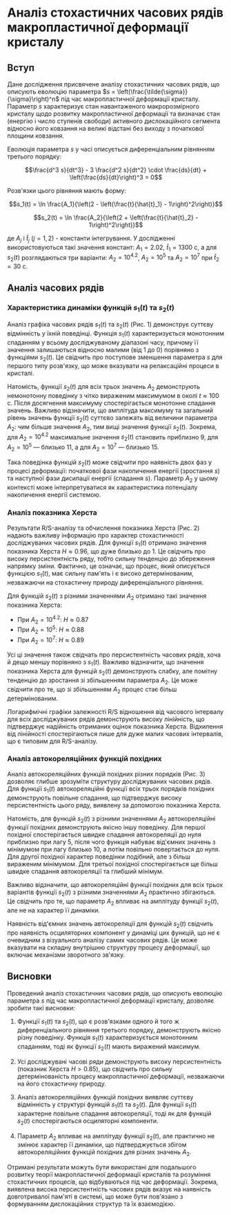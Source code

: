 # Аналіз стохастичних часових рядів макропластичної деформації кристалу

## Вступ

Дане дослідження присвячене аналізу стохастичних часових рядів, що описують еволюцію параметра $s = \left(\frac{\tilde{\sigma}}{\sigma}\right)^n$ під час макропластичної деформації кристалу. Параметр $s$ характеризує стан навантаженого макророзмірного кристалу щодо розвитку макропластичної деформації та визначає стан (енергію і число ступенів свободи) активного дислокаційного сегмента відносно його ковзання на великі відстані без виходу з початкової площини ковзання.

Еволюція параметра $s$ у часі описується диференціальним рівнянням третього порядку:

$$\frac{d^3 s}{dt^3} - 3 \frac{d^2 s}{dt^2} \cdot \frac{ds}{dt} + \left(\frac{ds}{dt}\right)^3 = 0$$

Розв'язки цього рівняння мають форму:

$$s_1(t) = \ln \frac{A_1}{\left(2 - \left(\frac{t}{\hat{t}_1} - 1\right)^2\right)}$$

$$s_2(t) = \ln \frac{A_2}{\left(2 + \left(\frac{t}{\hat{t}_2} - 1\right)^2\right)}$$

де $A_j$ і $\hat{t}_j$ ($j = 1, 2$) - константи інтегрування. У дослідженні використовуються такі значення констант: $A_1 = 2.02$, $\hat{t}_1 = 1300$ с, а для $s_2(t)$ розглядаються три варіанти: $A_2 = 10^{4.2}$, $A_2 = 10^5$ та $A_2 = 10^7$ при $\hat{t}_2 = 30$ с.

## Аналіз часових рядів

### Характеристика динаміки функцій $s_1(t)$ та $s_2(t)$

Аналіз графіка часових рядів $s_1(t)$ та $s_2(t)$ (Рис. 1) демонструє суттєву відмінність у їхній поведінці. Функція $s_1(t)$ характеризується монотонним спаданням у всьому досліджуваному діапазоні часу, причому її значення залишаються відносно малими (від 1 до 0) порівняно з функціями $s_2(t)$. Це свідчить про поступове зменшення параметра $s$ для першого типу розв'язку, що може вказувати на релаксаційні процеси в кристалі.

Натомість, функції $s_2(t)$ для всіх трьох значень $A_2$ демонструють немонотонну поведінку з чітко вираженим максимумом в околі $t \approx 100$ с. Після досягнення максимуму спостерігається монотонне спадання значень. Важливо відзначити, що амплітуда максимуму та загальний рівень значень функції $s_2(t)$ суттєво залежать від величини параметра $A_2$: чим більше значення $A_2$, тим вищі значення функції $s_2(t)$. Зокрема, для $A_2 = 10^{4.2}$ максимальне значення $s_2(t)$ становить приблизно 9, для $A_2 = 10^5$ — близько 11, а для $A_2 = 10^7$ — близько 15.

Така поведінка функцій $s_2(t)$ може свідчити про наявність двох фаз у процесі деформації: початкової фази накопичення енергії (зростання $s$) та наступної фази дисипації енергії (спадання $s$). Параметр $A_2$ у цьому контексті може інтерпретуватися як характеристика потенціалу накопичення енергії системою.

### Аналіз показника Херста

Результати R/S-аналізу та обчислення показника Херста (Рис. 2) надають важливу інформацію про характер стохастичності досліджуваних часових рядів. Для функції $s_1(t)$ отримано значення показника Херста $H \approx 0.96$, що дуже близько до 1. Це свідчить про високу персистентність ряду, тобто сильну тенденцію до збереження напрямку зміни. Фактично, це означає, що процес, який описується функцією $s_1(t)$, має сильну пам'ять і є високо детермінованим, незважаючи на стохастичну природу диференціального рівняння.

Для функцій $s_2(t)$ з різними значеннями $A_2$ отримано такі значення показника Херста:
- При $A_2 = 10^{4.2}$: $H \approx 0.87$
- При $A_2 = 10^5$: $H \approx 0.88$
- При $A_2 = 10^7$: $H \approx 0.89$

Усі ці значення також свідчать про персистентність часових рядів, хоча й дещо меншу порівняно з $s_1(t)$. Важливо відзначити, що значення показника Херста для функцій $s_2(t)$ демонструють слабку, але помітну тенденцію до зростання зі збільшенням параметра $A_2$. Це може свідчити про те, що зі збільшенням $A_2$ процес стає більш детермінованим.

Логарифмічні графіки залежності R/S відношення від часового інтервалу для всіх досліджуваних рядів демонструють високу лінійність, що підтверджує надійність отриманих оцінок показника Херста. Відхилення від лінійності спостерігаються лише для дуже малих часових інтервалів, що є типовим для R/S-аналізу.

### Аналіз автокореляційних функцій похідних

Аналіз автокореляційних функцій похідних різних порядків (Рис. 3) дозволяє глибше зрозуміти структуру досліджуваних часових рядів. Для функції $s_1(t)$ автокореляційні функції всіх трьох порядків похідних демонструють повільне спадання, що підтверджує високу персистентність цього ряду, виявлену за допомогою показника Херста.

Натомість, для функцій $s_2(t)$ з різними значеннями $A_2$ автокореляційні функції похідних демонструють якісно іншу поведінку. Для першої похідної спостерігається швидке спадання автокореляції до нуля приблизно при лагу 5, після чого функція набуває від'ємних значень з мінімумом при лагу близько 10, а потім повільно повертається до нуля. Для другої похідної характер поведінки подібний, але з більш вираженим мінімумом. Для третьої похідної спостерігається ще більш швидке спадання автокореляції та глибший мінімум.

Важливо відзначити, що автокореляційні функції похідних для всіх трьох варіантів функції $s_2(t)$ з різними значеннями $A_2$ практично збігаються. Це свідчить про те, що параметр $A_2$ впливає на амплітуду функції $s_2(t)$, але не на характер її динаміки.

Наявність від'ємних значень автокореляції для функцій $s_2(t)$ свідчить про наявність осциляторних компонент у динаміці цих функцій, що не є очевидним з візуального аналізу самих часових рядів. Це може вказувати на складну внутрішню структуру процесу деформації, що включає механізми зворотного зв'язку.

## Висновки

Проведений аналіз стохастичних часових рядів, що описують еволюцію параметра $s$ під час макропластичної деформації кристалу, дозволяє зробити такі висновки:

1. Функції $s_1(t)$ та $s_2(t)$, що є розв'язками одного й того ж диференціального рівняння третього порядку, демонструють якісно різну поведінку. Функція $s_1(t)$ характеризується монотонним спаданням, тоді як функції $s_2(t)$ мають виражений максимум.

2. Усі досліджувані часові ряди демонструють високу персистентність (показник Херста $H > 0.85$), що свідчить про сильну детермінованість процесу макропластичної деформації, незважаючи на його стохастичну природу.

3. Аналіз автокореляційних функцій похідних виявляє суттєву відмінність у структурі функцій $s_1(t)$ та $s_2(t)$. Для функції $s_1(t)$ характерне повільне спадання автокореляції, тоді як для функцій $s_2(t)$ спостерігаються осциляторні компоненти.

4. Параметр $A_2$ впливає на амплітуду функції $s_2(t)$, але практично не змінює характер її динаміки, що підтверджується збігом автокореляційних функцій похідних для різних значень $A_2$.

Отримані результати можуть бути використані для подальшого розвитку теорії макропластичної деформації кристалів та розуміння стохастичних процесів, що відбуваються під час деформації. Зокрема, виявлена висока персистентність часових рядів вказує на наявність довготривалої пам'яті в системі, що може бути пов'язано з формуванням дислокаційних структур та їх взаємодією.
